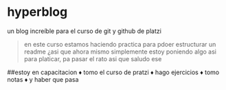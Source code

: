 # hyperblog  
un blog increíble para el curso de git y github de platzi
>en este curso estamos haciendo practica para pdoer estructurar un readme ¿asi que ahora mismo simplemente estoy poniendo algo asi para platicar, pa pasar el rato asi que saludo ese

##estoy en capacitacion
&diams; tomo el curso de pratzi
&diams; hago ejercicios
&diams; tomo notas
&diams; y haber que pasa
